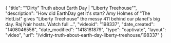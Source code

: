 {
    "title": "\"Dirty\" Truth about Earth Day | \"Liberty Treehouse\"",
    "description": "How did EarthDay get it's start? Amy Holmes of \"The HotList\" gives \"Liberty Treehouse\" the messy 411 behind our planet's big day. Raj Nair hosts. Watch full ...",
    "videoid": "198337",
    "date_created": "1408046556",
    "date_modified": "1418181879",
    "type": "captivate",
    "layout": "video",
    "url": "\/v\/dirty-truth-about-earth-day-liberty-treehouse\/198337"
}
